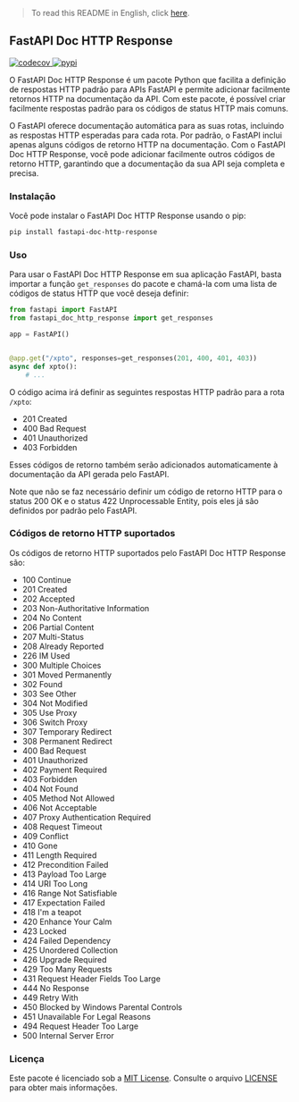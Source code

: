 > To read this README in English, click [here](https://github.com/tharlesamaro/fastapi-doc-http-response).

## FastAPI Doc HTTP Response

<tr>
    <td>
      <a href="https://codecov.io/gh/tharlesamaro/fastapi-doc-http-response">
        <img src="https://codecov.io/gh/tharlesamaro/fastapi-doc-http-response/branch/main/graph/badge.svg?token=VAY93FNZCA" alt="codecov">
      </a>
    </td>
    <td>
      <a href="https://pypi.org/project/fastapi-doc-http-response">
        <img src="https://img.shields.io/pypi/v/fastapi_doc_http_response?color=blue" alt="pypi">
      </a>
    </td>
</tr>

O FastAPI Doc HTTP Response é um pacote Python que facilita a definição de respostas HTTP padrão para APIs FastAPI e permite adicionar facilmente retornos HTTP na documentação da API. Com este pacote, é possível criar facilmente respostas padrão para os códigos de status HTTP mais comuns.

O FastAPI oferece documentação automática para as suas rotas, incluindo as respostas HTTP esperadas para cada rota. Por padrão, o FastAPI inclui apenas alguns códigos de retorno HTTP na documentação. Com o FastAPI Doc HTTP Response, você pode adicionar facilmente outros códigos de retorno HTTP, garantindo que a documentação da sua API seja completa e precisa.

### Instalação

Você pode instalar o FastAPI Doc HTTP Response usando o pip:

```bash
pip install fastapi-doc-http-response
```

### Uso

Para usar o FastAPI Doc HTTP Response em sua aplicação FastAPI, basta importar a função `get_responses` do pacote e chamá-la com uma lista de códigos de status HTTP que você deseja definir:

```python
from fastapi import FastAPI
from fastapi_doc_http_response import get_responses

app = FastAPI()


@app.get("/xpto", responses=get_responses(201, 400, 401, 403))
async def xpto():
    # ...
```

O código acima irá definir as seguintes respostas HTTP padrão para a rota `/xpto`:

- 201 Created
- 400 Bad Request
- 401 Unauthorized
- 403 Forbidden

Esses códigos de retorno também serão adicionados automaticamente à documentação da API gerada pelo FastAPI.

Note que não se faz necessário definir um código de retorno HTTP para o status 200 OK e o status 422 Unprocessable Entity, pois eles já são definidos por padrão pelo FastAPI.

### Códigos de retorno HTTP suportados

Os códigos de retorno HTTP suportados pelo FastAPI Doc HTTP Response são:

- 100 Continue
- 201 Created
- 202 Accepted
- 203 Non-Authoritative Information
- 204 No Content
- 206 Partial Content
- 207 Multi-Status
- 208 Already Reported
- 226 IM Used
- 300 Multiple Choices
- 301 Moved Permanently
- 302 Found
- 303 See Other
- 304 Not Modified
- 305 Use Proxy
- 306 Switch Proxy
- 307 Temporary Redirect
- 308 Permanent Redirect
- 400 Bad Request
- 401 Unauthorized
- 402 Payment Required
- 403 Forbidden
- 404 Not Found
- 405 Method Not Allowed
- 406 Not Acceptable
- 407 Proxy Authentication Required
- 408 Request Timeout
- 409 Conflict
- 410 Gone
- 411 Length Required
- 412 Precondition Failed
- 413 Payload Too Large
- 414 URI Too Long
- 416 Range Not Satisfiable
- 417 Expectation Failed
- 418 I'm a teapot
- 420 Enhance Your Calm
- 423 Locked
- 424 Failed Dependency
- 425 Unordered Collection
- 426 Upgrade Required
- 429 Too Many Requests
- 431 Request Header Fields Too Large
- 444 No Response
- 449 Retry With
- 450 Blocked by Windows Parental Controls
- 451 Unavailable For Legal Reasons
- 494 Request Header Too Large
- 500 Internal Server Error

### Licença
Este pacote é licenciado sob a [MIT License](https://opensource.org/license/mit/). Consulte o arquivo [LICENSE](https://github.com/tharlesamaro/fastapi-doc-http-response/blob/main/LICENSE) para obter mais informações.
